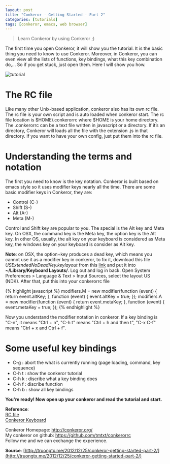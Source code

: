 ```yaml
---
layout: post
title: "Conkeror - Getting Started - Part 2"
categories: [tutorials]
tags: [conkeror, emacs, web browser]
---
```


> Learn Conkeror by using Conkeror ;)

The first time you open Conkeror, it will show you the tutorial. It is the basic
thing you need to know to use Conkeror. Moreover, in Conkeror, you can even view
all the lists of functions, key bindings, what this key combination do,... So if
you get stuck, just open them. Here I will show you how.

![tutorial](http://rmitc.org/wp-content/uploads/2013/01/tutorial1.png)

# The RC file

Like many other Unix-based application, conkeror also has its own rc
file. The rc file is your own script and is auto loaded when conkeror
start. The rc file location is \$HOME/.conkerorrc where \$HOME is your
home directory. The .conkerorrc can be a text file written in javascript
or a directory. If it’s an directory, Conkeror will loads all the file
with the extension .js in that directory. If you want to have your own
config, just put them into the rc file.

# Understanding the terms and notation

The first you need to know is the key notation. Conkeror is built based
on emacs style so it uses modifier keys nearly all the time. There are
some basic modifier keys in Conkeror, they are:

-   Control (C-)
-   Shift (S-)
-   Alt (A-)
-   Meta (M-)

Control and Shift key are popular to you. The special is the Alt key and
Meta key. On OSX, the command key is the Meta key, the option key is the
Alt key. In other OS, usually, the alt key on your keyboard is
considered as Meta key, the windows key on your keyboard is consider as
Alt key.

**Note**: on OSX, the option+key produces a dead key, which means
you cannot use it as a modifier key in conkeror, to fix it, download
this file *USExtendedNoDeadKey.keylayout* from this
[link](http://conkeror.org/Keyboard?action=AttachFile&do=view&target=USExtendedNoDeadKey.keylayout)
and put it into **\~/Library/Keyboard Layouts/**. Log out and log in
back. Open System Preferences \> Language & Text \> Input Sources,
select the layout US (NDK). After that, put this into your conkerorrc
file

{% highlight javascript %}
modifiers.M = new modifier(function (event) { return event.altKey; },
                           function (event) { event.altKey = true; });
modifiers.A = new modifier(function (event) { return event.metaKey; },
                           function (event) { event.metaKey = true; });
{% endhighlight %}

Now you understand the modifier notation in conkeror. If a key binding is "C-n",
it means "Ctrl + n", "C-h t" means "Ctrl + h and then t", "C-x C-f" means
"Ctrl + x and Ctrl + f".

# Some useful key bindings

- C-g : abort the what is currently running (page loading, command, key sequence)
- C-h t : show the conkeror tutorial
- C-h k : discribe what a key binding does
- C-h f : discribe function
- C-h b : show all key bindings

**You're ready! Now open up your conkeror and read the tutorial and start.**

**Reference**:  
[RC file](http://conkeror.org/ConkerorRC)  
[Conkeror Keyboard](http://conkeror.org/Keyboard)  

Conkeror Homepage: <http://conkeror.org/>  
My conkeror on github: <https://github.com/tmtxt/conkerorrc>  
Follow me and we can exchange the experience.

**Source**:
[http://truongtx.me/2012/12/25/conkeror-getting-started-part-2/](http://truongtx.me/2012/12/25/conkeror-getting-started-part-2/)
